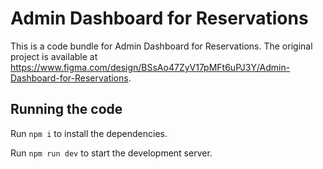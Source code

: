 
  # Admin Dashboard for Reservations

  This is a code bundle for Admin Dashboard for Reservations. The original project is available at https://www.figma.com/design/BSsAo47ZyV17pMFt6uPJ3Y/Admin-Dashboard-for-Reservations.

  ## Running the code

  Run `npm i` to install the dependencies.

  Run `npm run dev` to start the development server.
  